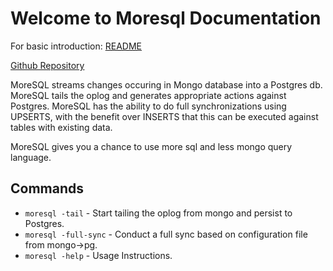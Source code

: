 # Welcome to Moresql Documentation

For basic introduction: [README](/README/)

[Github Repository](https://github.com/zph/moresql)


MoreSQL streams changes occuring in Mongo database into a Postgres db. MoreSQL tails the oplog and generates appropriate actions against Postgres. MoreSQL has the ability to do full synchronizations using UPSERTS, with the benefit over INSERTS that this can be executed against tables with existing data.

MoreSQL gives you a chance to use more sql and less mongo query language.

## Commands

* `moresql -tail` - Start tailing the oplog from mongo and persist to Postgres.
* `moresql -full-sync` - Conduct a full sync based on configuration file from mongo->pg.
* `moresql -help` - Usage Instructions.
